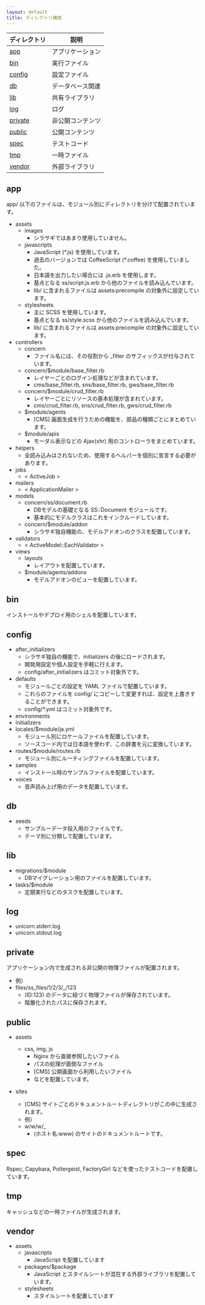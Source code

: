 ```yaml
---
layout: default
title: ディレクトリ構成
---
```


|ディレクトリ|説明|
|---|---|
|[app](#app)|アプリケーション|
|[bin](#bin)|実行ファイル|
|[config](#config)|設定ファイル|
|[db](#db)|データベース関連|
|[lib](#lib)|共有ライブラリ|
|[log](#log)|ログ|
|[private](#private)|非公開コンテンツ|
|[public](#public)|公開コンテンツ|
|[spec](#spec)|テストコード|
|[tmp](#tmp)|一時ファイル|
|[vendor](#vendor)|外部ライブラリ|

## <a name="abcd"></a> app

app/ 以下のファイルは、モジュール別にディレクトリを分けて配置されています。

- assets
  - images
    - シラサギではあまり使用していません。
  - javascripts
    - JavaScript (*.js) を使用しています。
    - 過去のバージョンでは CoffeeScript (*.coffee) を使用していました。
    - 日本語を出力したい場合には .js.erb を使用します。
    - 基点となる ss/script.js.erb から他のファイルを読み込んでいます。
    - lib/ に含まれるファイルは assets:precompile の対象外に設定しています。
  - stylesheets
    - 主に SCSS を使用しています。
    - 基点となる ss/style.scss から他のファイルを読み込んでいます。
    - lib/ に含まれるファイルは assets:precompile の対象外に設定しています。
- controllers
  - concern
    - ファイル名には、その役割から _filter のサフィックスが付与されています。
  - concern/$module/base_filter.rb
    - レイヤーごとのログイン処理などが含まれています。
    - cms/base_filter.rb, sns/base_filter.rb, gws/base_filter.rb
  - concern/$module/crud_filter.rb
    - レイヤーごとにリソースの基本処理が含まれています。
    - cms/crud_filter.rb, sns/crud_filter.rb, gws/crud_filter.rb
  - $module/agents
    - [CMS] 画面生成を行うための機能を、部品の種類ごとにまとめています。
  - $module/apis
    - モーダル表示などの Ajax(xhr) 用のコントローラをまとめています。
- helpers
  - 全読み込みはされないため、使用するヘルパーを個別に宣言する必要があります。
- jobs
  - < ActiveJob >
- mailers
    - < ApplicationMailer >
- models
  - concern/ss/document.rb
    - DBモデルの基礎となる SS::Document モジュールです。
    - 基本的にモデルクラスはこれをインクルードしています。
  - concern/$module/addon
    - シラサギ独自機能の、モデルアドオンのクラスを配置しています。
- validators
  - < ActiveModel::EachValidator >
- views
  - layouts
    - レイアウトを配置しています。
  - $module/agents/addons
    - モデルアドオンのビューを配置しています。

## <a name="bin"></a> bin

インストールやデプロイ用のシェルを配置しています。

## <a name="config"></a> config

- after_initializers
  - シラサギ独自の機能で、initializers の後にロードされます。
  - 開発用設定や個人設定を手軽に行えます。
  - config/after_initializers はコミット対象外です。
- defaults
  - モジュールごとの設定を YAML ファイルで配置しています。
  - これらのファイルを config/ にコピーして変更すれば、設定を上書きすることができます。
  - config/*.yml はコミット対象外です。
- environments
- initializers
- locales/$module/ja.yml
  - モジュール別にロケールファイルを配置しています。
  - ソースコード内では日本語を使わず、この辞書を元に変換しています。
- routes/$module/routes.rb
  - モジュール別にルーティングファイルを配置しています。
- samples
  - インストール時のサンプルファイルを配置しています。
- voices
  - 音声読み上げ用のデータを配置しています。

## <a name="db"></a> db

- seeds
  - サンプルーデータ投入用のファイルです。
  - テーマ別に分類して配置しています。

## <a name="lib"></a> lib

- migrations/$module
  - DBマイグレーション用のファイルを配置しています。
- tasks/$module
  - 定期実行などのタスクを配置しています。

## <a name="log"></a> log

- unicorn.stderr.log
- unicorn.stdout.log

## <a name="private"></a> private

アプリケーション内で生成される非公開の物理ファイルが配置されます。

- 例）
- files/ss_files/1/2/3/_/123
  - (ID:123) のデータに紐づく物理ファイルが保存されています。
  - 階層化されたパスに保存されます。

## <a name="public"></a> public

- assets
  - css, img, js
    - Nginx から直接参照したいファイル
    - パスの処理が面倒なファイル
    - [CMS] 公開画面から利用したいファイル
    - などを配置しています。

- sites
  - [CMS] サイトごとのドキュメントルートディレクトリがこの中に生成されます。
  - 例）
  - w/w/w/_
    - (ホスト名:www) のサイトのドキュメントルートです。

## <a name="spec"></a> spec

Rspec, Capybara, Poltergeist, FactoryGirl などを使ったテストコードを配置しています。

## <a name="tmp"></a> tmp

キャッシュなどの一時ファイルが生成されます。

## <a name="vendor"></a> vendor

- assets
  - javascripts
    - JavaScript を配置しています
  - packages/$package
    - JavaScript とスタイルシートが混在する外部ライブラリを配置しています。
  - stylesheets
    - スタイルシートを配置しています
